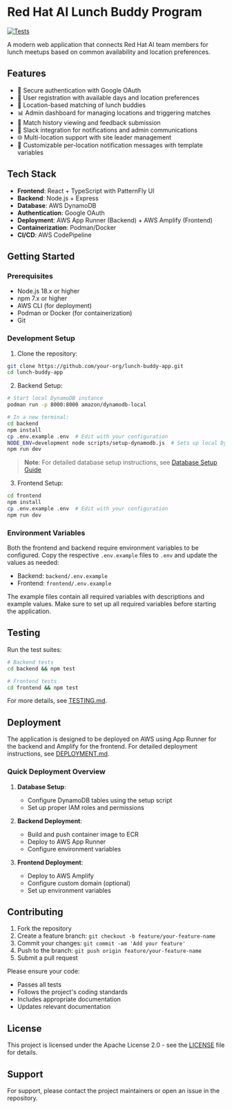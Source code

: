 # Red Hat AI Lunch Buddy Program

[![Tests](https://github.com/accorvin/lunch-buddies/actions/workflows/tests.yml/badge.svg)](https://github.com/accorvin/lunch-buddies/actions/workflows/tests.yml)

A modern web application that connects Red Hat AI team members for lunch meetups based on common availability and location preferences.

## Features

- 🔐 Secure authentication with Google OAuth
- 📅 User registration with available days and location preferences
- 🤝 Location-based matching of lunch buddies
- 📊 Admin dashboard for managing locations and triggering matches
- 📝 Match history viewing and feedback submission
- 📱 Slack integration for notifications and admin communications
- 🌐 Multi-location support with site leader management
- 💬 Customizable per-location notification messages with template variables

## Tech Stack

- **Frontend**: React + TypeScript with PatternFly UI
- **Backend**: Node.js + Express
- **Database**: AWS DynamoDB
- **Authentication**: Google OAuth
- **Deployment**: AWS App Runner (Backend) + AWS Amplify (Frontend)
- **Containerization**: Podman/Docker
- **CI/CD**: AWS CodePipeline

## Getting Started

### Prerequisites

- Node.js 18.x or higher
- npm 7.x or higher
- AWS CLI (for deployment)
- Podman or Docker (for containerization)
- Git

### Development Setup

1. Clone the repository:
```bash
git clone https://github.com/your-org/lunch-buddy-app.git
cd lunch-buddy-app
```

2. Backend Setup:
```bash
# Start local DynamoDB instance
podman run -p 8000:8000 amazon/dynamodb-local

# In a new terminal:
cd backend
npm install
cp .env.example .env  # Edit with your configuration
NODE_ENV=development node scripts/setup-dynamodb.js  # Sets up local DynamoDB tables
npm run dev
```

> **Note**: For detailed database setup instructions, see [Database Setup Guide](docs/database-setup.md)

3. Frontend Setup:
```bash
cd frontend
npm install
cp .env.example .env  # Edit with your configuration
npm run dev
```

### Environment Variables

Both the frontend and backend require environment variables to be configured. Copy the respective `.env.example` files to `.env` and update the values as needed:

- Backend: `backend/.env.example`
- Frontend: `frontend/.env.example`

The example files contain all required variables with descriptions and example values. Make sure to set up all required variables before starting the application.

## Testing

Run the test suites:

```bash
# Backend tests
cd backend && npm test

# Frontend tests
cd frontend && npm test
```

For more details, see [TESTING.md](TESTING.md).

## Deployment

The application is designed to be deployed on AWS using App Runner for the backend and Amplify for the frontend. For detailed deployment instructions, see [DEPLOYMENT.md](docs/DEPLOYMENT.md).

### Quick Deployment Overview

1. **Database Setup**:
   - Configure DynamoDB tables using the setup script
   - Set up proper IAM roles and permissions

2. **Backend Deployment**:
   - Build and push container image to ECR
   - Deploy to AWS App Runner
   - Configure environment variables

3. **Frontend Deployment**:
   - Deploy to AWS Amplify
   - Configure custom domain (optional)
   - Set up environment variables

## Contributing

1. Fork the repository
2. Create a feature branch: `git checkout -b feature/your-feature-name`
3. Commit your changes: `git commit -am 'Add your feature'`
4. Push to the branch: `git push origin feature/your-feature-name`
5. Submit a pull request

Please ensure your code:
- Passes all tests
- Follows the project's coding standards
- Includes appropriate documentation
- Updates relevant documentation

## License

This project is licensed under the Apache License 2.0 - see the [LICENSE](LICENSE) file for details.

## Support

For support, please contact the project maintainers or open an issue in the repository.
